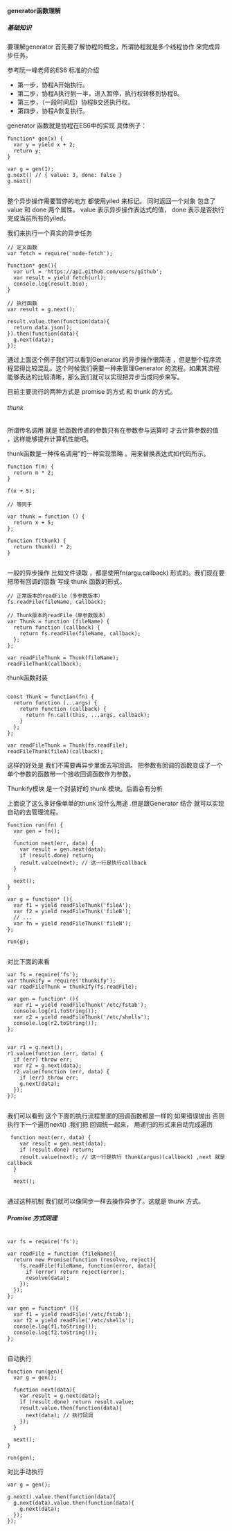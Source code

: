#### generator函数理解

##### 基础知识

要理解generator 首先要了解协程的概念，所谓协程就是多个线程协作 来完成异步任务。

参考阮一峰老师的ES6 标准的介绍
* 第一步，协程A开始执行。
* 第二步，协程A执行到一半，进入暂停，执行权转移到协程B。
* 第三步，（一段时间后）协程B交还执行权。
* 第四步，协程A恢复执行。

generator 函数就是协程在ES6中的实现
具体例子：

```
function* gen(x) {
  var y = yield x + 2;
  return y;
}

var g = gen(1);
g.next() // { value: 3, done: false }
g.next() 


```
整个异步操作需要暂停的地方 都使用yiled 来标记。
同时返回一个对象 包含了 value  和 done 两个属性。
value 表示异步操作表达式的值， done 表示是否执行完成当前所有的yiled。

我们来执行一个真实的异步任务

```
// 定义函数
var fetch = require('node-fetch');

function* gen(){
  var url = 'https://api.github.com/users/github';
  var result = yield fetch(url);
  console.log(result.bio);
}

// 执行函数
var result = g.next();

result.value.then(function(data){
  return data.json();
}).then(function(data){
  g.next(data);
});

```
通过上面这个例子我们可以看到Generator 的异步操作很简洁 ，但是整个程序流程显得比较混乱。这个时候我们需要一种来管理Generator 的流程。如果其流程能够表达的比较清晰，那么我们就可以实现把异步当成同步来写。

目前主要流行的两种方式是 promise 的方式 和 thunk 的方式。

###### thunk 

 所谓传名调用 就是 给函数传递的参数只有在参数参与运算时 才去计算参数的值 ，这样能够提升计算机性能吧。
 
thunk函数是一种传名调用”的一种实现策略
。用来替换表达式如代码所示。

```
function f(m) {
  return m * 2;
}

f(x + 5);

// 等同于

var thunk = function () {
  return x + 5;
};

function f(thunk) {
  return thunk() * 2;
}


```
一般的异步操作 比如文件读取 ，都是使用fn(argu,callback) 形式的。我们现在要把带有回调的函数 写成 thunk 函数的形式。

```
// 正常版本的readFile（多参数版本）
fs.readFile(fileName, callback);

// Thunk版本的readFile（单参数版本）
var Thunk = function (fileName) {
  return function (callback) {
    return fs.readFile(fileName, callback);
  };
};

var readFileThunk = Thunk(fileName);
readFileThunk(callback);

```
thunk函数封装

```

const Thunk = function(fn) {
  return function (...args) {
    return function (callback) {
      return fn.call(this, ...args, callback);
    }
  };
};

var readFileThunk = Thunk(fs.readFile);
readFileThunk(fileA)(callback);

```
这样的好处是 我们不需要再异步里面去写回调。 把参数有回调的函数变成了一个单个参数的函数带一个接收回调函数作为参数。

Thunkify模块 是一个封装好的 thunk 模块。后面会有分析

上面说了这么多好像单单的thunk 没什么用途 .但是跟Generator 结合 就可以实现自动的去管理流程。

```
function run(fn) {
  var gen = fn();

  function next(err, data) {
    var result = gen.next(data);
    if (result.done) return;
    result.value(next); // 这一行是执行callback
  }

  next();
}

var g = function* (){
  var f1 = yield readFileThunk('fileA');
  var f2 = yield readFileThunk('fileB');
  // ...
  var fn = yield readFileThunk('fileN');
};

run(g);


```

对比下面的来看
```
var fs = require('fs');
var thunkify = require('thunkify');
var readFileThunk = thunkify(fs.readFile);

var gen = function* (){
  var r1 = yield readFileThunk('/etc/fstab');
  console.log(r1.toString());
  var r2 = yield readFileThunk('/etc/shells');
  console.log(r2.toString());
};


var r1 = g.next();
r1.value(function (err, data) {
  if (err) throw err;
  var r2 = g.next(data);
  r2.value(function (err, data) {
    if (err) throw err;
    g.next(data);
  });
});


```
我们可以看到 这个下面的执行流程里面的回调函数都是一样的 如果错误抛出 否则 执行下一个遍历next() .我们把 回调统一起来， 用递归的形式来自动完成遍历
```
 function next(err, data) {
    var result = gen.next(data);
    if (result.done) return;
    result.value(next); // 这一行是执行 thunk(argus)(callback) ,next 就是callback
  }

  next();
  
```
通过这种机制 我们就可以像同步一样去操作异步了。这就是 thunk 方式。

##### Promise 方式同理

```

var fs = require('fs');

var readFile = function (fileName){
  return new Promise(function (resolve, reject){
    fs.readFile(fileName, function(error, data){
      if (error) return reject(error);
      resolve(data);
    });
  });
};

var gen = function* (){
  var f1 = yield readFile('/etc/fstab');
  var f2 = yield readFile('/etc/shells');
  console.log(f1.toString());
  console.log(f2.toString());
};


```
自动执行
```
function run(gen){
  var g = gen();

  function next(data){
    var result = g.next(data);
    if (result.done) return result.value;
    result.value.then(function(data){
      next(data); // 执行回调
    });
  }

  next();
}

run(gen);
```
对比手动执行
```
var g = gen();

g.next().value.then(function(data){
  g.next(data).value.then(function(data){
    g.next(data);
  });
});
```

